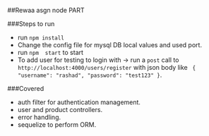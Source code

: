 ##Rewaa asgn node PART

###Steps to run
- run `npm install`
- Change the config file for mysql DB local values and used port.
- run `npm  start`  to  start
- To add user for testing to login with -> run a `post` call to `http://localhost:4000/users/register` with json body like `
   {
       "username": "rashad",
       "password": "test123"
   }`. 

###Covered
- auth filter for authentication management.
- user and product controllers.
- error handling.
- sequelize to perform ORM.
